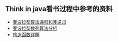 Think in java看书过程中参考的资料
---

- [斐波拉契算法递归和非递归](http://mouselearnjava.iteye.com/blog/1859556)
- [斐波拉契数列算法分析](http://www.cnblogs.com/CCBB/archive/2009/04/25/1443441.html)
- [构造函数详解](http://blog.csdn.net/xzm_rainbow/article/details/17192825)
